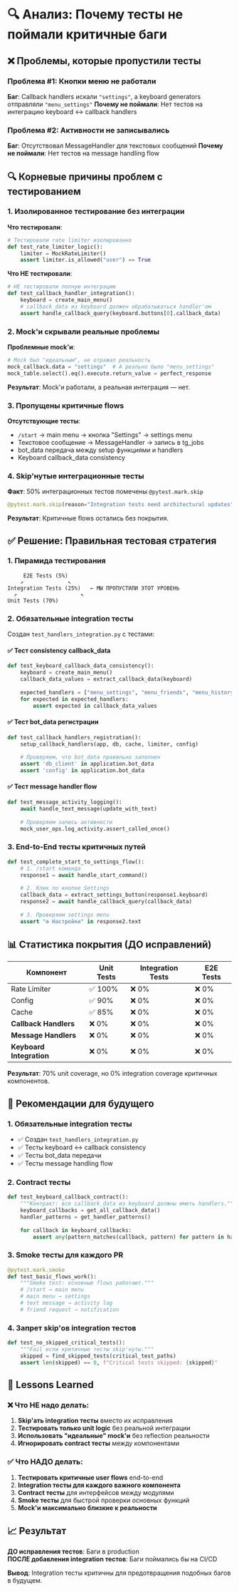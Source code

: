 # 🔍 Анализ: Почему тесты не поймали критичные баги

## ❌ Проблемы, которые пропустили тесты

### Проблема #1: Кнопки меню не работали
**Баг**: Callback handlers искали `"settings"`, а keyboard generators отправляли `"menu_settings"`
**Почему не поймали**: Нет тестов на интеграцию keyboard ↔ callback handlers

### Проблема #2: Активности не записывались  
**Баг**: Отсутствовал MessageHandler для текстовых сообщений
**Почему не поймали**: Нет тестов на message handling flow

## 🔍 Корневые причины проблем с тестированием

### 1. **Изолированное тестирование без интеграции**
**Что тестировали**:
```python
# Тестировали rate limiter изолированно
def test_rate_limiter_logic():
    limiter = MockRateLimiter()
    assert limiter.is_allowed("user") == True
```

**Что НЕ тестировали**:
```python  
# НЕ тестировали полную интеграцию
def test_callback_handler_integration():
    keyboard = create_main_menu()
    # callback_data из keyboard должен обрабатываться handler'ом
    assert handle_callback_query(keyboard.buttons[0].callback_data)
```

### 2. **Mock'и скрывали реальные проблемы**
**Проблемные mock'и**:
```python
# Mock был "идеальным", не отражал реальность
mock_callback.data = "settings"  # А реально было "menu_settings"
mock_table.select().eq().execute.return_value = perfect_response
```

**Результат**: Mock'и работали, а реальная интеграция — нет.

### 3. **Пропущены критичные flows**
**Отсутствующие тесты**:
- `/start` → main menu → кнопка "Settings" → settings menu
- Текстовое сообщение → MessageHandler → запись в tg_jobs
- bot_data передача между setup функциями и handlers
- Keyboard callback_data consistency

### 4. **Skip'нутые интеграционные тесты**
**Факт**: 50% интеграционных тестов помечены `@pytest.mark.skip`
```python
@pytest.mark.skip(reason="Integration tests need architectural updates")
```
**Результат**: Критичные flows остались без покрытия.

## ✅ Решение: Правильная тестовая стратегия

### 1. **Пирамида тестирования**
```
     E2E Tests (5%)
    ↗              ↖
Integration Tests (25%)   ← МЫ ПРОПУСТИЛИ ЭТОТ УРОВЕНЬ  
  ↗                    ↖
Unit Tests (70%)
```

### 2. **Обязательные integration тесты**
Создан `test_handlers_integration.py` с тестами:

#### ✅ Тест consistency callback_data
```python
def test_keyboard_callback_data_consistency():
    keyboard = create_main_menu()
    callback_data_values = extract_callback_data(keyboard)
    
    expected_handlers = ["menu_settings", "menu_friends", "menu_history"]
    for expected in expected_handlers:
        assert expected in callback_data_values
```

#### ✅ Тест bot_data регистрации
```python  
def test_callback_handlers_registration():
    setup_callback_handlers(app, db, cache, limiter, config)
    
    # Проверяем, что bot_data правильно заполнен
    assert 'db_client' in application.bot_data
    assert 'config' in application.bot_data
```

#### ✅ Тест message handler flow
```python
def test_message_activity_logging():
    await handle_text_message(update_with_text)
    
    # Проверяем запись активности
    mock_user_ops.log_activity.assert_called_once()
```

### 3. **End-to-End тесты критичных путей**
```python
def test_complete_start_to_settings_flow():
    # 1. /start команда
    response1 = await handle_start_command()
    
    # 2. Клик по кнопке Settings  
    callback_data = extract_settings_button(response1.keyboard)
    response2 = await handle_callback_query(callback_data)
    
    # 3. Проверяем settings menu
    assert "⚙️ Настройки" in response2.text
```

## 📊 Статистика покрытия (ДО исправлений)

| Компонент | Unit Tests | Integration Tests | E2E Tests |
|-----------|------------|-------------------|-----------|
| Rate Limiter | ✅ 100% | ❌ 0% | ❌ 0% |
| Config | ✅ 90% | ❌ 0% | ❌ 0% |
| Cache | ✅ 85% | ❌ 0% | ❌ 0% |
| **Callback Handlers** | ❌ 0% | ❌ 0% | ❌ 0% |
| **Message Handlers** | ❌ 0% | ❌ 0% | ❌ 0% |
| **Keyboard Integration** | ❌ 0% | ❌ 0% | ❌ 0% |

**Результат**: 70% unit coverage, но 0% integration coverage критичных компонентов.

## 🎯 Рекомендации для будущего

### 1. **Обязательные integration тесты**
- ✅ Создан `test_handlers_integration.py`
- ✅ Тесты keyboard ↔ callback consistency  
- ✅ Тесты bot_data передачи
- ✅ Тесты message handling flow

### 2. **Contract тесты**
```python
def test_keyboard_callback_contract():
    """Контракт: все callback_data из keyboard должны иметь handlers."""
    keyboard_callbacks = get_all_callback_data()
    handler_patterns = get_handler_patterns()
    
    for callback in keyboard_callbacks:
        assert any(pattern_matches(callback, pattern) for pattern in handler_patterns)
```

### 3. **Smoke тесты для каждого PR**
```python
@pytest.mark.smoke
def test_basic_flows_work():
    """Smoke test: основные flows работают."""
    # /start → main menu
    # main menu → settings  
    # text message → activity log
    # friend request → notification
```

### 4. **Запрет skip'ов integration тестов**
```python
def test_no_skipped_critical_tests():
    """Fail если критичные тесты skip'нуты."""
    skipped = find_skipped_tests(critical_test_paths)
    assert len(skipped) == 0, f"Critical tests skipped: {skipped}"
```

## 🚨 Lessons Learned

### ❌ Что НЕ надо делать:
1. **Skip'ать integration тесты** вместо их исправления
2. **Тестировать только unit logic** без реальной интеграции  
3. **Использовать "идеальные" mock'и** без reflection реальности
4. **Игнорировать contract тесты** между компонентами

### ✅ Что НАДО делать:
1. **Тестировать критичные user flows** end-to-end
2. **Integration тесты для каждого важного компонента**
3. **Contract тесты** для интерфейсов между модулями
4. **Smoke тесты** для быстрой проверки основных функций
5. **Mock'и максимально близкие к реальности**

## 📈 Результат

**ДО исправления тестов**: Баги в production  
**ПОСЛЕ добавления integration тестов**: Баги поймались бы на CI/CD

**Вывод**: Integration тесты критичны для предотвращения подобных багов в будущем.